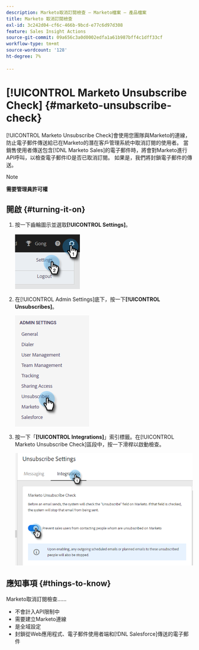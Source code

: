 ```yaml
---
description: Marketo取消訂閱檢查 — Marketo檔案 — 產品檔案
title: Marketo 取消訂閱檢查
exl-id: 3c242d04-cf6c-466b-9bcd-e77c6d97d308
feature: Sales Insight Actions
source-git-commit: 09a656c3a0d0002edfa1a61b987bff4c1dff33cf
workflow-type: tm+mt
source-wordcount: '128'
ht-degree: 7%

---
```


# [!UICONTROL Marketo Unsubscribe Check] {#marketo-unsubscribe-check}

[!UICONTROL Marketo Unsubscribe Check]會使用您團隊與Marketo的連線，防止電子郵件傳送給已在Marketo的潛在客戶管理系統中取消訂閱的使用者。 當銷售使用者傳送包含[!DNL Marketo Sales]的電子郵件時，將會對Marketo進行API呼叫，以檢查電子郵件ID是否已取消訂閱。 如果是，我們將封鎖電子郵件的傳送。

>[!NOTE]
>
>**需要管理員許可權**

## 開啟 {#turning-it-on}

1. 按一下齒輪圖示並選取&#x200B;**[!UICONTROL Settings]**。

   ![](assets/marketo-unsubscribe-check-1.png)

1. 在[!UICONTROL Admin Settings]底下，按一下&#x200B;**[!UICONTROL Unsubscribes]**。

   ![](assets/marketo-unsubscribe-check-2.png)

1. 按一下「**[!UICONTROL Integrations]**」索引標籤。在[!UICONTROL Marketo Unsubscribe Check]區段中，按一下滑桿以啟動檢查。

   ![](assets/marketo-unsubscribe-check-3.png)

## 應知事項 {#things-to-know}

Marketo取消訂閱檢查……

* 不會計入API限制中
* 需要建立Marketo連線
* 是全域設定
* 封鎖從Web應用程式、電子郵件使用者端和[!DNL Salesforce]傳送的電子郵件
